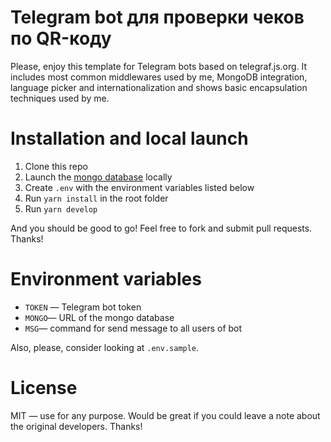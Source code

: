 # Telegram bot для проверки чеков по QR-коду

Please, enjoy this template for Telegram bots based on telegraf.js.org. It includes most common middlewares used by me, MongoDB integration, language picker and internationalization and shows basic encapsulation techniques used by me.

# Installation and local launch

1. Clone this repo
2. Launch the [mongo database](https://www.mongodb.com/) locally
3. Create `.env` with the environment variables listed below
4. Run `yarn install` in the root folder
5. Run `yarn develop`

And you should be good to go! Feel free to fork and submit pull requests. Thanks!

# Environment variables

- `TOKEN` — Telegram bot token
- `MONGO`— URL of the mongo database
- `MSG`— command for send message to all users of bot

Also, please, consider looking at `.env.sample`.

# License

MIT — use for any purpose. Would be great if you could leave a note about the original developers. Thanks!
